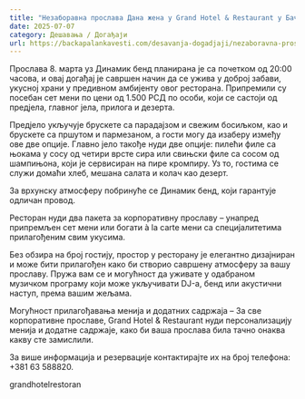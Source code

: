 ```yaml
---
title: "Незаборавна прослава Дана жена у Grand Hotel & Restaurant у Бачкој Паланци"
date: 2025-07-07
category: Дешавања / Догађаји
url: https://backapalankavesti.com/desavanja-dogadjaji/nezaboravna-proslava-dana-zena-u-grand-hotel-restaurant-u-backoj-palanci/
---
```


Прослава 8. марта уз Динамик бенд планирана је са почетком од 20:00 часова, и овај догађај је савршен начин да се ужива у доброј забави, укусној храни у предивном амбијенту овог ресторана. Припремили су посебан сет мени по цени од 1.500 РСД по особи, који се састоји од предјела, главног јела, прилога и дезерта.

Предјело укључује брускете са парадајзом и свежим босиљком, као и брускете са пршутом и пармезаном, а гости могу да изаберу између ове две опције. Главно јело такође нуди две опције: пилећи филе са њокама у сосу од четири врсте сира или свињски филе са сосом од шампињона, који је сервисиран на пире кромпиру. Уз то, гостима се служи домаћи хлеб, мешана салата и колач као дезерт.

За врхунску атмосферу побринуће се Динамик бенд, који гарантује одличан провод.

Ресторан нуди два пакета за корпоративну прославу – унапред припремљен сет мени или богати à la carte мени са специјалитетима прилагођеним свим укусима.

Без обзира на број гостију, простор у ресторану је елегантно дизајниран и може бити прилагођен како би створио савршену атмосферу за вашу прославу. Пружа вам се и могућност да уживате у одабраном музичком програму који може укључивати DJ-а, бенд или акустични наступ, према вашим жељама.

Могућност прилагођавања менија и додатних садржаја – За све корпоративне прославе, Grand Hotel & Restaurant нуди персонализацију менија и додатне садржаје, како би ваша прослава била тачно онаква какву сте замислили.

За више информација и резервације контактирајте их на број телефона: +381 63 588820.

grandhotelrestoran
